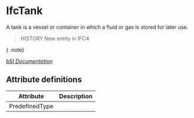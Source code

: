 IfcTank
=======
A tank is a vessel or container in which a fluid or gas is stored for later
use.  
  
> HISTORY  New entity in IFC4  
  
{ .note}  
>  
[ _bSI
Documentation_](https://standards.buildingsmart.org/IFC/DEV/IFC4_2/FINAL/HTML/schema/ifchvacdomain/lexical/ifctank.htm)


Attribute definitions
---------------------
| Attribute      | Description   |
|----------------|---------------|
| PredefinedType |               |

